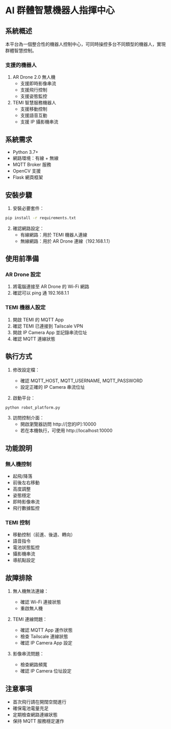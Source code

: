 # AI 群體智慧機器人指揮中心

## 系統概述
本平台為一個整合性的機器人控制中心，可同時操控多台不同類型的機器人，實現群體智慧控制。

### 支援的機器人
1. AR Drone 2.0 無人機
   - 支援即時影像串流
   - 支援飛行控制
   - 支援姿態監控
2. TEMI 智慧服務機器人
   - 支援移動控制
   - 支援語音互動
   - 支援 IP 攝影機串流

## 系統需求
- Python 3.7+
- 網路環境：有線 + 無線
- MQTT Broker 服務
- OpenCV 支援
- Flask 網頁框架

## 安裝步驟
1. 安裝必要套件：
```bash
pip install -r requirements.txt
```

2. 確認網路設定：
   - 有線網路：用於 TEMI 機器人連線
   - 無線網路：用於 AR Drone 連線（192.168.1.1）

## 使用前準備

### AR Drone 設定
1. 將電腦連接至 AR Drone 的 Wi-Fi 網路
2. 確認可以 ping 通 192.168.1.1

### TEMI 機器人設定
1. 開啟 TEMI 的 MQTT App
2. 確認 TEMI 已連接到 Tailscale VPN
3. 開啟 IP Camera App 並記錄串流位址
4. 確認 MQTT 連線狀態

## 執行方式
1. 修改設定檔：
   - 確認 MQTT_HOST, MQTT_USERNAME, MQTT_PASSWORD
   - 設定正確的 IP Camera 串流位址

2. 啟動平台：
```bash
python robot_platform.py
```

3. 訪問控制介面：
   - 開啟瀏覽器訪問 http://[您的IP]:10000
   - 若在本機執行，可使用 http://localhost:10000

## 功能說明

### 無人機控制
- 起飛/降落
- 前後左右移動
- 高度調整
- 姿態穩定
- 即時影像串流
- 飛行數據監控

### TEMI 控制
- 移動控制（前進、後退、轉向）
- 語音指令
- 電池狀態監控
- 攝影機串流
- 導航點設定

## 故障排除
1. 無人機無法連線：
   - 確認 Wi-Fi 連接狀態
   - 重啟無人機

2. TEMI 連線問題：
   - 確認 MQTT App 運作狀態
   - 檢查 Tailscale 連線狀態
   - 確認 IP Camera App 設定

3. 影像串流問題：
   - 檢查網路頻寬
   - 確認 IP Camera 位址設定

## 注意事項
- 首次飛行請在開闊空間進行
- 確保電池電量充足
- 定期檢查網路連線狀態
- 保持 MQTT 服務穩定運作

